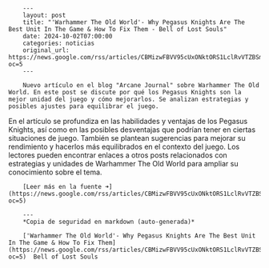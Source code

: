         ---
        layout: post
        title: "'Warhammer The Old World'- Why Pegasus Knights Are The Best Unit In The Game & How To Fix Them - Bell of Lost Souls"
        date: 2024-10-02T07:00:00
        categories: noticias
        original_url: https://news.google.com/rss/articles/CBMizwFBVV95cUxONktORS1LclRvVTZBSmpGN1ptbzlJd21tSHNlV1d3R3gtR0N0ZE1tRy05NHVKbjZLLWN1dGVQV3lsa1RpRm5pU3I1Sko4ejNoVl9uazFDMWF4NU5KMHFUNGwxNTNrRXpsOUNKci1xczZnZWdPMDNYZklZNnByQkppdWRmN3ZQc0FGREJQd2NmSnB2dVhjbmtMbVRoWlZrZm96TFQxbWNxbERRZ2ItN0ttbXR0MElJLVFyUm5RSURLUEs1aDVTUGpNbEdYekFlU2M?oc=5
        ---

        Nuevo artículo en el blog "Arcane Journal" sobre Warhammer The Old World. En este post se discute por qué los Pegasus Knights son la mejor unidad del juego y cómo mejorarlos. Se analizan estrategias y posibles ajustes para equilibrar el juego.
En el artículo se profundiza en las habilidades y ventajas de los Pegasus Knights, así como en las posibles desventajas que podrían tener en ciertas situaciones de juego. También se plantean sugerencias para mejorar su rendimiento y hacerlos más equilibrados en el contexto del juego. Los lectores pueden encontrar enlaces a otros posts relacionados con estrategias y unidades de Warhammer The Old World para ampliar su conocimiento sobre el tema.

        [Leer más en la fuente ➜](https://news.google.com/rss/articles/CBMizwFBVV95cUxONktORS1LclRvVTZBSmpGN1ptbzlJd21tSHNlV1d3R3gtR0N0ZE1tRy05NHVKbjZLLWN1dGVQV3lsa1RpRm5pU3I1Sko4ejNoVl9uazFDMWF4NU5KMHFUNGwxNTNrRXpsOUNKci1xczZnZWdPMDNYZklZNnByQkppdWRmN3ZQc0FGREJQd2NmSnB2dVhjbmtMbVRoWlZrZm96TFQxbWNxbERRZ2ItN0ttbXR0MElJLVFyUm5RSURLUEs1aDVTUGpNbEdYekFlU2M?oc=5)

        ---
        *Copia de seguridad en markdown (auto-generada)*

        ['Warhammer The Old World'- Why Pegasus Knights Are The Best Unit In The Game & How To Fix Them](https://news.google.com/rss/articles/CBMizwFBVV95cUxONktORS1LclRvVTZBSmpGN1ptbzlJd21tSHNlV1d3R3gtR0N0ZE1tRy05NHVKbjZLLWN1dGVQV3lsa1RpRm5pU3I1Sko4ejNoVl9uazFDMWF4NU5KMHFUNGwxNTNrRXpsOUNKci1xczZnZWdPMDNYZklZNnByQkppdWRmN3ZQc0FGREJQd2NmSnB2dVhjbmtMbVRoWlZrZm96TFQxbWNxbERRZ2ItN0ttbXR0MElJLVFyUm5RSURLUEs1aDVTUGpNbEdYekFlU2M?oc=5)  Bell of Lost Souls
